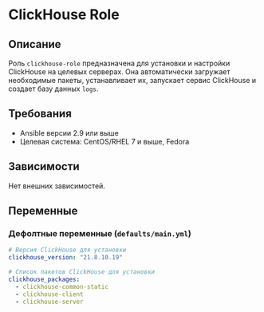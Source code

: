 # ClickHouse Role

## Описание

Роль `clickhouse-role` предназначена для установки и настройки ClickHouse на целевых серверах. Она автоматически загружает необходимые пакеты, устанавливает их, запускает сервис ClickHouse и создает базу данных `logs`.

## Требования

- Ansible версии 2.9 или выше
- Целевая система: CentOS/RHEL 7 и выше, Fedora

## Зависимости

Нет внешних зависимостей.

## Переменные

### Дефолтные переменные (`defaults/main.yml`)

```yaml
# Версия ClickHouse для установки
clickhouse_version: "21.8.10.19"

# Список пакетов ClickHouse для установки
clickhouse_packages:
  - clickhouse-common-static
  - clickhouse-client
  - clickhouse-server
